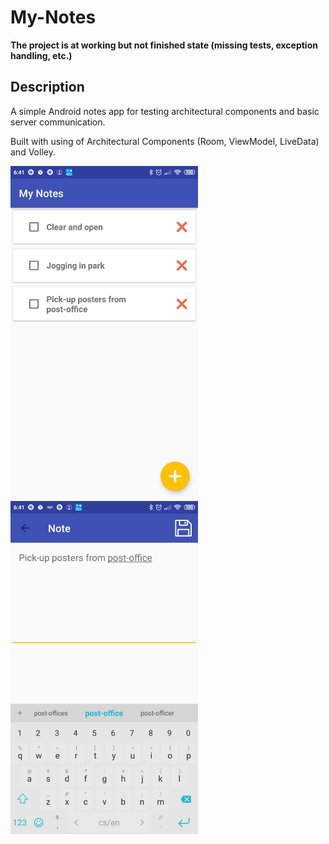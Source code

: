 # My-Notes

**The project is at working but not finished state (missing tests, exception handling, etc.)**

## Description
A simple Android notes app for testing architectural components and basic server communication. 

Built with using of Architectural Components (Room, ViewModel, LiveData) and Volley.

<img src="screenshots/mn_1.png" width=300> <img src="screenshots/mn_2.png" width=300>
